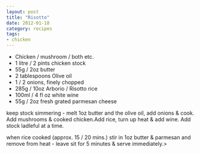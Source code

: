 ```yaml
---
layout: post
title: "Risotto"
date: 2012-01-18
category: recipes
tags:
- chicken
---
```


* Chicken / mushroom / both etc.
* 1 litre / 2 pints chicken stock
* 55g / 2oz butter
* 2 tablespoons Olive oil
* 1 / 2 onions, finely chopped
* 285g / 10oz Arborio / Risotto rice
* 100ml / 4 fl oz white wine
* 55g / 2oz fresh grated parmesan cheese

keep stock simmering - melt 1oz butter and the olive oil, add onions & cook. Add mushrooms & cooked chicken.Add rice, turn up heat & add wine.  Add stock ladleful at a time.

when rice cooked (approx. 15 / 20 mins.) stir in 1oz butter & parmesan and remove from heat - leave sit for 5 minutes & serve immediately.>

